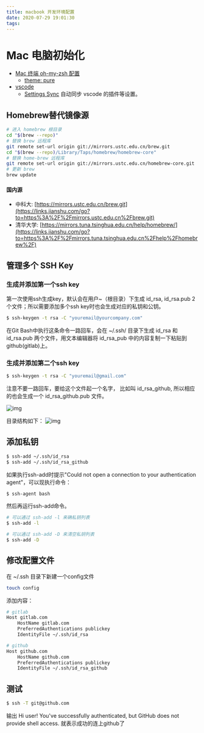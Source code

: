 ```yaml
---
title: macbook 开发环境配置
date: 2020-07-29 19:01:30
tags:
---
```


# Mac 电脑初始化

+ [Mac 终端 oh-my-zsh 配置](https://www.jianshu.com/p/64344229778a)
  + [theme: pure](https://github.com/sindresorhus/pure)
+ [vscode](https://code.visualstudio.com/docs/?dv=osx)
  + [Settings Sync](https://code.visualstudio.com/docs/editor/settings-sync) 自动同步 vscode 的插件等设置。



## Homebrew替代镜像源

```sh
# 进入 homebrew 根目录
cd "$(brew --repo)"
# 替换 brew 远程库
git remote set-url origin git://mirrors.ustc.edu.cn/brew.git
cd "$(brew --repo)/Library/Taps/homebrew/homebrew-core"
# 替换 home-brew 远程库
git remote set-url origin git://mirrors.ustc.edu.cn/homebrew-core.git
# 更新 brew
brew update
```

#### 国内源

+ 中科大: [https://mirrors.ustc.edu.cn/brew.git](https://links.jianshu.com/go?to=https%3A%2F%2Fmirrors.ustc.edu.cn%2Fbrew.git)
+ 清华大学: [https://mirrors.tuna.tsinghua.edu.cn/help/homebrew/](https://links.jianshu.com/go?to=https%3A%2F%2Fmirrors.tuna.tsinghua.edu.cn%2Fhelp%2Fhomebrew%2F)

## 管理多个 SSH Key

### 生成并添加第一个ssh key

第一次使用ssh生成key，默认会在用户~（根目录）下生成 id_rsa, id_rsa.pub 2个文件；所以需要添加多个ssh key时也会生成对应的私钥和公钥。

```bash
$ ssh-keygen -t rsa -C "youremail@yourcompany.com"
```

在Git Bash中执行这条命令一路回车，会在 ~/.ssh/ 目录下生成 id_rsa 和 id_rsa.pub 两个文件，用文本编辑器将 id_rsa_pub 中的内容复制一下粘贴到github(gitlab)上。

### 生成并添加第二个ssh key

```bash
$ ssh-keygen -t rsa -C "youremail@gmail.com"
```

注意不要一路回车，要给这个文件起一个名字， 比如叫 id_rsa_github, 所以相应的也会生成一个 id_rsa_github.pub 文件。

![img](https://images0.cnblogs.com/blog/282019/201409/091222268402433)

目录结构如下：
![img](https://images0.cnblogs.com/blog/282019/201409/091222046992263)

## 添加私钥

```bash
$ ssh-add ~/.ssh/id_rsa
$ ssh-add ~/.ssh/id_rsa_github
```

如果执行ssh-add时提示"Could not open a connection to your authentication agent"，可以现执行命令：

```bash
$ ssh-agent bash
```

然后再运行ssh-add命令。

```bash
# 可以通过 ssh-add -l 来确私钥列表
$ ssh-add -l

# 可以通过 ssh-add -D 来清空私钥列表
$ ssh-add -D
```

## 修改配置文件

在 ~/.ssh 目录下新建一个config文件

```bash
touch config
```

添加内容：

```bash
# gitlab
Host gitlab.com
    HostName gitlab.com
    PreferredAuthentications publickey
    IdentityFile ~/.ssh/id_rsa

# github
Host github.com
    HostName github.com
    PreferredAuthentications publickey
    IdentityFile ~/.ssh/id_rsa_github
```

## 测试

```bash
$ ssh -T git@github.com
```

输出
Hi user! You've successfully authenticated, but GitHub does not provide shell access. 就表示成功的连上github了



